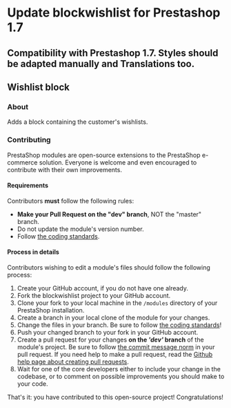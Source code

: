# Update blockwishlist for Prestashop 1.7
Compatibility with Prestashop 1.7. Styles should be adapted manually and Translations too.
---
## Wishlist block

### About

Adds a block containing the customer\'s wishlists.

### Contributing

PrestaShop modules are open-source extensions to the PrestaShop e-commerce solution. Everyone is welcome and even encouraged to contribute with their own improvements.

#### Requirements

Contributors **must** follow the following rules:

* **Make your Pull Request on the "dev" branch**, NOT the "master" branch.
* Do not update the module's version number.
* Follow [the coding standards][1].

#### Process in details

Contributors wishing to edit a module's files should follow the following process:

1. Create your GitHub account, if you do not have one already.
2. Fork the blockwishlist project to your GitHub account.
3. Clone your fork to your local machine in the ```/modules``` directory of your PrestaShop installation.
4. Create a branch in your local clone of the module for your changes.
5. Change the files in your branch. Be sure to follow [the coding standards][1]!
6. Push your changed branch to your fork in your GitHub account.
7. Create a pull request for your changes **on the _'dev'_ branch** of the module's project. Be sure to follow [the commit message norm][2] in your pull request. If you need help to make a pull request, read the [Github help page about creating pull requests][3].
8. Wait for one of the core developers either to include your change in the codebase, or to comment on possible improvements you should make to your code.

That's it: you have contributed to this open-source project! Congratulations!

[1]: http://doc.prestashop.com/display/PS16/Coding+Standards
[2]: http://doc.prestashop.com/display/PS16/How+to+write+a+commit+message
[3]: https://help.github.com/articles/using-pull-requests

